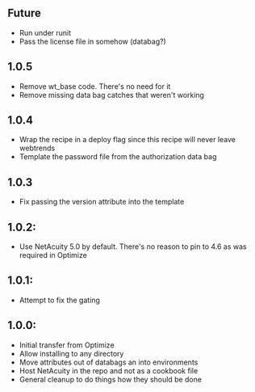 ## Future

* Run under runit
* Pass the license file in somehow (databag?)

## 1.0.5
* Remove wt_base code.  There's no need for it
* Remove missing data bag catches that weren't working

## 1.0.4
* Wrap the recipe in a deploy flag since this recipe will never leave webtrends
* Template the password file from the authorization data bag

## 1.0.3
* Fix passing the version attribute into the template

## 1.0.2:
* Use NetAcuity 5.0 by default.  There's no reason to pin to 4.6 as was required in Optimize

## 1.0.1:
* Attempt to fix the gating

## 1.0.0:

* Initial transfer from Optimize
* Allow installing to any directory
* Move attributes out of databags an into environments
* Host NetAcuity in the repo and not as a cookbook file
* General cleanup to do things how they should be done